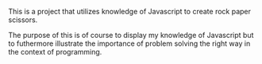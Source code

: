 This is a project that utilizes knowledge of Javascript to create rock paper scissors.

The purpose of this is of course to display my knowledge of Javascript but to futhermore illustrate the importance of problem solving the right way in the context of programming.